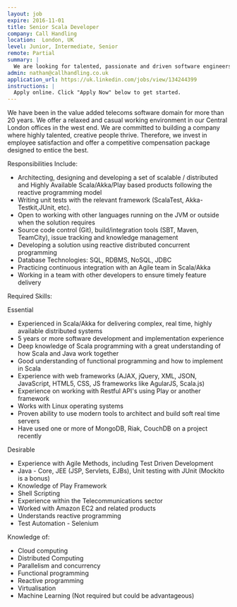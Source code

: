 ```yaml
---
layout: job
expire: 2016-11-01
title: Senior Scala Developer
company: Call Handling
location:  London, UK
level: Junior, Intermediate, Senior
remote: Partial
summary: |
  We are looking for talented, passionate and driven software engineers to join our Central London based team. Working on architecting and building a new suite of products primarily for the cloud based telephony market. This is an opportunity to join and help shape an interesting, large scale greenfield telecoms project from its roots.
admin: nathan@callhandling.co.uk
application_url: https://uk.linkedin.com/jobs/view/134244399
instructions: |
  Apply online. Click "Apply Now" below to get started.
---
```


<!-- break -->

We have been in the value added telecoms software domain for more than 20 years. We offer a relaxed and casual working environment in our Central London offices in the west end. We are committed to building a company where highly talented, creative people thrive. Therefore, we invest in employee satisfaction and offer a competitive compensation package designed to entice the best.

Responsibilities Include:

* Architecting, designing and developing a set of scalable / distributed and Highly Available Scala/Akka/Play based products following the reactive programming model
* Writing unit tests with the relevant framework (ScalaTest, Akka-Testkit,JUnit, etc).
* Open to working with other languages running on the JVM or outside when the solution requires
* Source code control (Git), build/integration tools (SBT, Maven, TeamCity), issue tracking and knowledge management
* Developing a solution using reactive distributed concurrent programming
* Database Technologies: SQL, RDBMS, NoSQL, JDBC
* Practicing continuous integration with an Agile team in Scala/Akka
* Working in a team with other developers to ensure timely feature delivery

Required Skills:

Essential

* Experienced in Scala/Akka for delivering complex, real time, highly available distributed systems
* 5 years or more software development and implementation experience
* Deep knowledge of Scala programming with a great understanding of how Scala and Java work together
* Good understanding of functional programming and how to implement in Scala
* Experience with web frameworks (AJAX, jQuery, XML, JSON, JavaScript, HTML5, CSS, JS frameworks like AgularJS, Scala.js)
* Experience on working with Restful API's using Play or another framework
* Works with Linux operating systems
* Proven ability to use modern tools to architect and build soft real time servers
* Have used one or more of MongoDB, Riak, CouchDB on a project recently

Desirable

* Experience with Agile Methods, including Test Driven Development
* Java - Core, JEE (JSP, Servlets, EJBs), Unit testing with JUnit (Mockito is a bonus)
* Knowledge of Play Framework
* Shell Scripting
* Experience within the Telecommunications sector
* Worked with Amazon EC2 and related products
* Understands reactive programming
* Test Automation - Selenium

Knowledge of:

* Cloud computing
* Distributed Computing
* Parallelism and concurrency
* Functional programming
* Reactive programming
* Virtualisation
* Machine Learning (Not required but could be advantageous)
